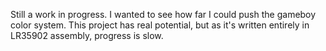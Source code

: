 Still a work in progress. I wanted to see how far I could push the gameboy color system. This project has real potential, but as it's written entirely in LR35902 assembly, progress is slow.
